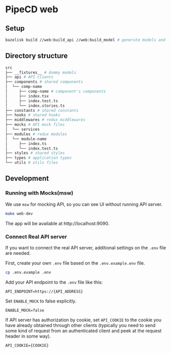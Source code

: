 # PipeCD web

## Setup

```bash
bazelisk build //web:build_api //web:build_model # generate models and API client from proto files. Also will install dependencies by yarn
```

## Directory structure

```bash
src
├── __fixtures__ # dummy models
├── api # API clients
├── components # shared components
│  └── comp-name
│     ├── comp-name # component's components
│     ├── index.tsx
│     ├── index.test.ts
│     └── index.stories.ts
├── constants # shared constants
├── hooks # shared hooks
├── middlewares # redux middlewares
├── mocks # API mock files
│  └── services
├── modules # redux modules
│  └── module-name
│     ├── index.ts
│     └── index.test.ts
├── styles # shared styles
├── types # application types
└── utils # utils files
```

## Development

### Running with Mocks(msw)
We use `msw` for mocking API, so you can see UI without running API server.

```bash
make web-dev
```

The app will be available at http://localhost:9090.

### Connect Real API server
If you want to connect the real API server, additional settings on the `.env` file are needed.

First, create your own `.env` file based on the `.env.example.env` file.

```bash
cp .env.example .env
```

Add your API endpoint to the `.env` file like this:

```
API_ENDPOINT=https://{API_ADDRESS}
```

Set `ENABLE_MOCK` to false explicitly.

```
ENABLE_MOCK=false
```

If API server has authorization by cookie, set `API_COOKIE` to the cookie you have already obtained through other clients
(typically you need to send some kind of request from an authenticated client and peek at the request header in some way).

```
API_COOKIE={COOKIE}
```
